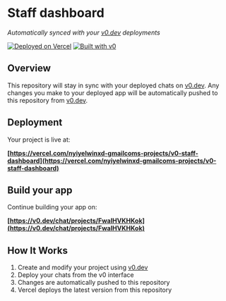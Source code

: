 # Staff dashboard

*Automatically synced with your [v0.dev](https://v0.dev) deployments*

[![Deployed on Vercel](https://img.shields.io/badge/Deployed%20on-Vercel-black?style=for-the-badge&logo=vercel)](https://vercel.com/nyiyelwinxd-gmailcoms-projects/v0-staff-dashboard)
[![Built with v0](https://img.shields.io/badge/Built%20with-v0.dev-black?style=for-the-badge)](https://v0.dev/chat/projects/FwaIHVKHKok)

## Overview

This repository will stay in sync with your deployed chats on [v0.dev](https://v0.dev).
Any changes you make to your deployed app will be automatically pushed to this repository from [v0.dev](https://v0.dev).

## Deployment

Your project is live at:

**[https://vercel.com/nyiyelwinxd-gmailcoms-projects/v0-staff-dashboard](https://vercel.com/nyiyelwinxd-gmailcoms-projects/v0-staff-dashboard)**

## Build your app

Continue building your app on:

**[https://v0.dev/chat/projects/FwaIHVKHKok](https://v0.dev/chat/projects/FwaIHVKHKok)**

## How It Works

1. Create and modify your project using [v0.dev](https://v0.dev)
2. Deploy your chats from the v0 interface
3. Changes are automatically pushed to this repository
4. Vercel deploys the latest version from this repository